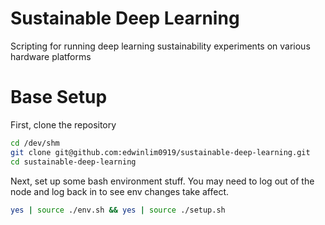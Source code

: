 # Sustainable Deep Learning
Scripting for running deep learning sustainability experiments on various hardware platforms

# Base Setup
First, clone the repository
```bash
cd /dev/shm
git clone git@github.com:edwinlim0919/sustainable-deep-learning.git
cd sustainable-deep-learning
```

Next, set up some bash environment stuff.
You may need to log out of the node and log back in to see env changes take affect.
```bash
yes | source ./env.sh && yes | source ./setup.sh
```
